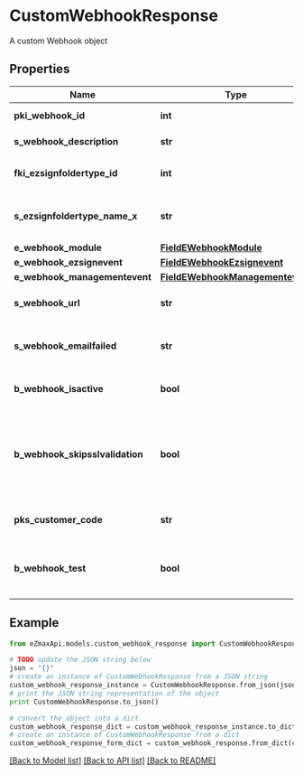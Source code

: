 # CustomWebhookResponse

A custom Webhook object

## Properties
Name | Type | Description | Notes
------------ | ------------- | ------------- | -------------
**pki_webhook_id** | **int** | The unique ID of the Webhook | 
**s_webhook_description** | **str** | The description of the Webhook | 
**fki_ezsignfoldertype_id** | **int** | The unique ID of the Ezsignfoldertype. | [optional] 
**s_ezsignfoldertype_name_x** | **str** | The name of the Ezsignfoldertype in the language of the requester | [optional] 
**e_webhook_module** | [**FieldEWebhookModule**](FieldEWebhookModule.md) |  | 
**e_webhook_ezsignevent** | [**FieldEWebhookEzsignevent**](FieldEWebhookEzsignevent.md) |  | [optional] 
**e_webhook_managementevent** | [**FieldEWebhookManagementevent**](FieldEWebhookManagementevent.md) |  | [optional] 
**s_webhook_url** | **str** | The URL of the Webhook callback | 
**s_webhook_emailfailed** | **str** | The email that will receive the Webhook in case all attempts fail | 
**b_webhook_isactive** | **bool** | Whether the Webhook is active or not | [optional] 
**b_webhook_skipsslvalidation** | **bool** | Wheter the server&#39;s SSL certificate should be validated or not. Not recommended to skip for production use | 
**pks_customer_code** | **str** | The customer code assigned to your account | 
**b_webhook_test** | **bool** | Wheter the webhook received is a manual test or a real event | 

## Example

```python
from eZmaxApi.models.custom_webhook_response import CustomWebhookResponse

# TODO update the JSON string below
json = "{}"
# create an instance of CustomWebhookResponse from a JSON string
custom_webhook_response_instance = CustomWebhookResponse.from_json(json)
# print the JSON string representation of the object
print CustomWebhookResponse.to_json()

# convert the object into a dict
custom_webhook_response_dict = custom_webhook_response_instance.to_dict()
# create an instance of CustomWebhookResponse from a dict
custom_webhook_response_form_dict = custom_webhook_response.from_dict(custom_webhook_response_dict)
```
[[Back to Model list]](../README.md#documentation-for-models) [[Back to API list]](../README.md#documentation-for-api-endpoints) [[Back to README]](../README.md)


